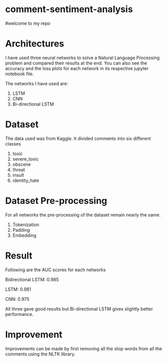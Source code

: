 # comment-sentiment-analysis

#welcome to my repo

# Architectures 
I have used three neural networks to solve a Natural Language Processing problem and compared their results at the end. You can also see the accuracy and the loss plots for each network in its respective jupyter notebook file.

The networks I have used are:
1. LSTM
2. CNN
3. Bi-directional LSTM

# Dataset

The data used was from Kaggle. It divided comments into six different classes
1. toxic
2. severe_toxic
3. obscene
4. threat
5. insult
6. identity_hate

# Dataset Pre-processing

For all networks the pre-processing of the dataset remain nearly the same.
1. Tokenization
2. Padding
3. Embedding

# Result
Following are the AUC scores for each networks

Bidirectional LSTM: 0.985

LSTM: 0.981

CNN: 0.975

All three gave good results but Bi-directional LSTM gives slightly better performance.

# Improvement

Improvements can be made by first removing all the stop words from all the comments using the NLTK library.
